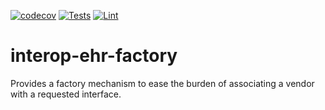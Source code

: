[![codecov](https://codecov.io/gh/projectronin/interop-ehr/branch/master/graph/badge.svg?token=USQx2w2D36&flag=ehr-factory)](https://app.codecov.io/gh/projectronin/interop-ehr/branch/master)
[![Tests](https://github.com/projectronin/interop-ehr/actions/workflows/ehr_factory_test.yml/badge.svg)](https://github.com/projectronin/interop-ehr/actions/workflows/ehr_factory_test.yml)
[![Lint](https://github.com/projectronin/interop-ehr/actions/workflows/lint.yml/badge.svg)](https://github.com/projectronin/interop-ehr/actions/workflows/lint.yml)

# interop-ehr-factory

Provides a factory mechanism to ease the burden of associating a vendor with a requested interface.

